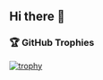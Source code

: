 ## Hi there 👋

### 🏆 GitHub Trophies

[![trophy](https://github-profile-trophy.vercel.app/?username=suvarnakale&margin-w=15&margin-h=15)](https://github.com/suvarnakale)

<!--
**suvarnakale/suvarnakale** is a ✨ _special_ ✨ repository because its `README.md` (this file) appears on your GitHub profile.

Here are some ideas to get you started:

- 🔭 I’m currently working on ...
- 🌱 I’m currently learning ...
- 👯 I’m looking to collaborate on ...
- 🤔 I’m looking for help with ...
- 💬 Ask me about ...
- 📫 How to reach me: ...
- 😄 Pronouns: ...
- ⚡ Fun fact: ...
-->

